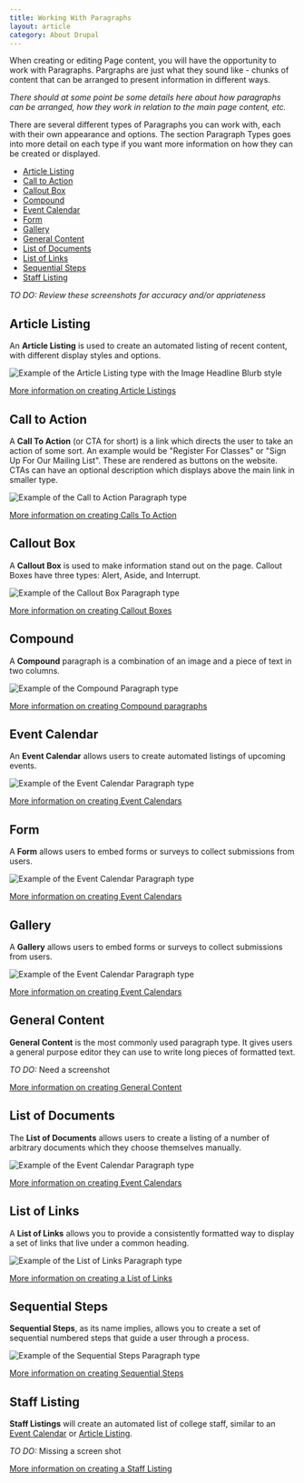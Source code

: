 ```yaml
---
title: Working With Paragraphs
layout: article
category: About Drupal
---
```


When creating or editing Page content, you will have the opportunity to work with Paragraphs. Pargraphs are just what they sound like - chunks of content that can be arranged to present information in different ways. 

*There should at some point be some details here about how paragraphs can be arranged, how they work in relation to the main page content, etc.*

There are several different types of Paragraphs you can work with, each with their own appearance and options. The section Paragraph Types goes into more detail on each type if you want more information on how they can be created or displayed.

* [Article Listing](#article-listing)	
* [Call to Action](#call-to-action)	
* [Callout Box](#callout-box)	
* [Compound](#compound)	
* [Event Calendar](#event-calendar)	
* [Form](#form)	
* [Gallery](#gallery)	
* [General Content](#general-content)	
* [List of Documents](#list-of-documents)	
* [List of Links](#list-of-links)	
* [Sequential Steps](#sequential-steps)	
* [Staff Listing](#staff-listing)

*TO DO: Review these screenshots for accuracy and/or appriateness*

## Article Listing
An **Article Listing** is used to create an automated listing of recent content, with different display styles and options.

![Example of the Article Listing type with the Image Headline Blurb style](article-list--image-headline-blurb.png)

[More information on creating Article Listings](../04_paragraph_types/01-article-listing.html)

## Call to Action
A **Call To Action** (or CTA for short) is a link which directs the user to take an action of some sort. An example would be "Register For Classes" or "Sign Up For Our Mailing List". These are rendered as buttons on the website. CTAs can have an optional description which displays above the main link in smaller type.

![Example of the Call to Action Paragraph type](paragraphs--call-to-action.png)

[More information on creating Calls To Action](../04_paragraph_types/02-call-to-action.html)

## Callout Box
A **Callout Box** is used to make information stand out on the page. Callout Boxes have three types: Alert, Aside, and Interrupt.

![Example of the Callout Box Paragraph type](paragraphs--callout-box.png)

[More information on creating Callout Boxes](../04_paragraph_types/03-callout-box.html)


## Compound
A **Compound** paragraph is a combination of an image and a piece of text in two columns.

![Example of the Compound Paragraph type](paragraphs--compound.png)

[More information on creating Compound paragraphs](../04_paragraph_types/04-compound.html)

## Event Calendar
An **Event Calendar** allows users to create automated listings of upcoming events.

![Example of the Event Calendar Paragraph type](paragraphs--calendar-events-site-section-slider.png)

[More information on creating Event Calendars](../04_paragraph_types/05-event-calendar.html)

## Form
A **Form** allows users to embed forms or surveys to collect submissions from users.

![Example of the Event Calendar Paragraph type](paragraphs--form.png)

[More information on creating Event Calendars](../04_paragraph_types/06-form.html)

## Gallery
A **Gallery** allows users to embed forms or surveys to collect submissions from users.

![Example of the Event Calendar Paragraph type](paragraphs--form.png)

[More information on creating Event Calendars](../04_paragraph_types/06-form.html)

## General Content
**General Content** is the most commonly used paragraph type. It gives users a general purpose editor they can use to write long pieces of formatted text.

*TO DO:* Need a screenshot

[More information on creating General Content](../04_paragraph_types/08-general-content.html)

## List of Documents
The **List of Documents** allows users to create a listing of a number of arbitrary documents which they choose themselves manually.

![Example of the Event Calendar Paragraph type](paragraphs--document-list.png)

[More information on creating Event Calendars](../04_paragraph_types/09-list-of-documents.html)

## List of Links
A **List of Links** allows you to provide a consistently formatted way to display a set of links that live under a common heading.

![Example of the List of Links Paragraph type](paragraphs--list-of-links.png)

[More information on creating a List of Links](../04_paragraph_types/10-list-of-links.html)

## Sequential Steps
**Sequential Steps**, as its name implies, allows you to create a set of sequential numbered steps that guide a user through a process.

![Example of the Sequential Steps Paragraph type](paragraphs--sequential-steps.png)

[More information on creating Sequential Steps](../04_paragraph_types/11-sequential-steps.html)

## Staff Listing
**Staff Listings** will create an automated list of college staff, similar to an [Event Calendar](#event-calendar) or [Article Listing](#article-listing).

*TO DO:* Missing a screen shot

[More information on creating a Staff Listing](../04_paragraph_types/12-staff-listing.html)
